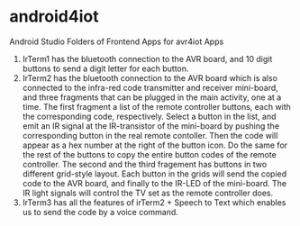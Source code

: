 # android4iot
Android Studio Folders of Frontend Apps for avr4iot Apps

1. IrTerm1 has the bluetooth connection to the AVR board, and 10 digit buttons to send a digit letter for each button.
2. IrTerm2 has the bluetooth connection to the AVR board which is also connected to the infra-red code transmitter and receiver mini-board, and three fragments that can be plugged in the main activity, one at a time. The first fragment a list of the remote controller buttons, each with the corresponding code, respectively. Select a button in the list, and emit an IR signal at the IR-transistor of the mini-board by pushing the corresponding button in the real remote contoller. Then the code will appear as a hex number at the right of the button icon. Do the same for the rest of the buttons to copy the entire button codes of the remote controller. The second and the third fragement has buttons in two different grid-style layout. Each button in the grids will send the copied code to the AVR board, and finally to the IR-LED of the mini-board. The IR light signals will control the TV set as the remote controller does.
3. IrTerm3 has all the features of irTerm2 + Speech to Text which enables us to send the code by a voice command.
